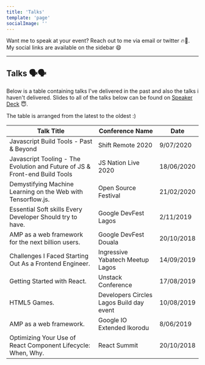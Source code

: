 ```yaml
---
title: 'Talks'
template: 'page'
socialImage: ''
---
```


Want me to speak at your event? Reach out to me via email or twitter 🔥🚀. My social links are available on the sidebar 😄

---

## Talks 🗣🗣

Below is a table containing talks I've delivered in the past and also the talks i haven't delivered. Slides to all of the talks below can be found on [Speaker Deck](https://speakerdeck.com/hacktivist123) 😇.

The table is arranged from the latest to the oldest :)

| Talk Title                                                                  | Conference Name                          | Date       |
| --------------------------------------------------------------------------- | ---------------------------------------- | ---------- |
| Javascript Build Tools - Past & Beyond                                      | Shift Remote 2020                        | 9/07/2020  |
| Javascript Tooling - The Evolution and Future of JS & Front-end Build Tools | JS Nation Live 2020                      | 18/06/2020 |
| Demystifying Machine Learning on the Web with Tensorflow.js.                | Open Source Festival                     | 21/02/2020 |
| Essential Soft skills Every Developer Should try to have.                   | Google DevFest Lagos                     | 2/11/2019  |
| AMP as a web framework for the next billion users.                          | Google DevFest Douala                    | 20/10/2018 |
| Challenges I Faced Starting Out As a Frontend Engineer.                     | Ingressive Yabatech Meetup Lagos         | 14/09/2019 |
| Getting Started with React.                                                 | Unstack Conference                       | 17/08/2019 |
| HTML5 Games.                                                                | Developers Circles Lagos Build day event | 10/08/2019 |
| AMP as a web framework.                                                     | Google IO Extended Ikorodu               | 8/06/2019  |
| Optimizing Your Use of React Component Lifecycle: When, Why.                | React Summit                             | 20/10/2018 |
